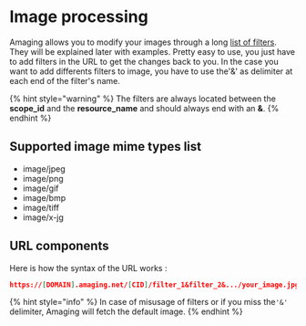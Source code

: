 # Image processing

Amaging allows you to modify your images through a long [list of filters](./filters.md). They will be explained later with examples. Pretty easy to use, you just have to add filters in the URL to get the changes back to you. In the case you want to add differents filters to image, you have to use the'&' as delimiter at each end of the filter's name.

{% hint style="warning" %}
The filters are always located between the **scope\_id** and the **resource\_name** and should always end with an **&**.
{% endhint %}

## Supported image mime types list

* image/jpeg
* image/png
* image/gif
* image/bmp
* image/tiff
* image/x-jg

## URL components

Here is how the syntax of the URL works :

```json
https://[DOMAIN].amaging.net/[CID]/filter_1&filter_2&.../your_image.jpg
```

{% hint style="info" %}
In case of misusage of filters or if you miss the`'&'` delimiter, Amaging will fetch the default image.
{% endhint %}

